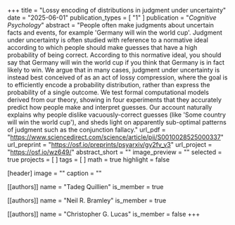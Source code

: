 +++
title = "Lossy encoding of distributions in judgment under uncertainty"
date = "2025-06-01"
publication_types = [ "1" ]
publication = "_Cognitive Psychology_"
abstract = "People often make judgments about uncertain facts and events, for example 'Germany will win the world cup'. Judgment under uncertainty is often studied with reference to a normative ideal according to which people should make guesses that have a high probability of being correct. According to this normative ideal, you should say that Germany will win the world cup if you think that Germany is in fact likely to win. We argue that in many cases, judgment under uncertainty is instead best conceived of as an act of lossy compression, where the goal is to efficiently encode a probability distribution, rather than express the probability of a single outcome. We test formal computational models derived from our theory, showing in four experiments that they accurately predict how people make and interpret guesses. Our account naturally explains why people dislike vacuously-correct guesses (like 'Some country will win the world cup'), and sheds light on apparently sub-optimal patterns of judgment such as the conjunction fallacy."
url_pdf = "https://www.sciencedirect.com/science/article/pii/S0010028525000337"
url_preprint = "https://osf.io/preprints/psyarxiv/gy2fv_v3"
url_project = "https://osf.io/wz649/"
abstract_short = ""
image_preview = ""
selected = true
projects = [ ]
tags = [ ]
math = true
highlight = false

[header]
image = ""
caption = ""

[[authors]]
name = "Tadeg Quillien"
is_member = true

[[authors]]
name = "Neil R. Bramley"
is_member = true

[[authors]]
name = "Christopher G. Lucas"
is_member = false
+++

